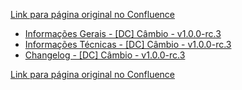 [Link para página original no Confluence](https://openfinancebrasil.atlassian.net/wiki/spaces/OF/pages/234225665)

- [Informações Gerais - \[DC\] Câmbio - v1.0.0-rc.3](../../../../../../../OF/Open%20Finance%20Brasil/Especifica%c3%a7%c3%b5es%20de%20APIs/Dados%20do%20Cliente%20%e2%80%93%20DC/[DC]%20API%20-%20C%c3%a2mbio/Hist%c3%b3rico%20de%20Especifica%c3%a7%c3%b5es%20-%20[DC]%20C%c3%a2mbio/v1.0.0-rc.3%20-%20[DC]%20C%c3%a2mbio/Informa%c3%a7%c3%b5es%20Gerais%20-%20[DC]%20C%c3%a2mbio%20-%20v1.0.0-rc.3)
- [Informações Técnicas - \[DC\] Câmbio - v1.0.0-rc.3](../../../../../../../OF/Open%20Finance%20Brasil/Especifica%c3%a7%c3%b5es%20de%20APIs/Dados%20do%20Cliente%20%e2%80%93%20DC/[DC]%20API%20-%20C%c3%a2mbio/Hist%c3%b3rico%20de%20Especifica%c3%a7%c3%b5es%20-%20[DC]%20C%c3%a2mbio/v1.0.0-rc.3%20-%20[DC]%20C%c3%a2mbio/Informa%c3%a7%c3%b5es%20T%c3%a9cnicas%20-%20[DC]%20C%c3%a2mbio%20-%20v1.0.0-rc.3)
- [Changelog - \[DC\] Câmbio - v1.0.0-rc.3](../../../../../../../OF/Open%20Finance%20Brasil/Especifica%c3%a7%c3%b5es%20de%20APIs/Dados%20do%20Cliente%20%e2%80%93%20DC/[DC]%20API%20-%20C%c3%a2mbio/Hist%c3%b3rico%20de%20Especifica%c3%a7%c3%b5es%20-%20[DC]%20C%c3%a2mbio/v1.0.0-rc.3%20-%20[DC]%20C%c3%a2mbio/Changelog%20-%20[DC]%20C%c3%a2mbio%20-%20v1.0.0-rc.3)

[Link para página original no Confluence](https://openfinancebrasil.atlassian.net/wiki/spaces/OF/pages/234225665)